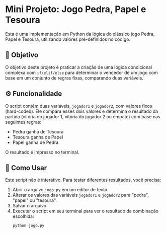# Mini Projeto: Jogo Pedra, Papel e Tesoura 
Esta é uma implementação em Python da lógica do clássico jogo Pedra, Papel e Tesoura, utilizando valores pré-definidos no código.

## 🎯 Objetivo

O objetivo deste projeto é praticar a criação de uma lógica condicional complexa com `if/elif/else` para determinar o vencedor de um jogo com base em um conjunto de regras fixas, comparando duas variáveis.

## ⚙️ Funcionalidade

O script contém duas variáveis, `jogador1` e `jogador2`, com valores fixos (hard-coded). Ele compara esses dois valores e determina o resultado da partida (vitória do jogador 1, vitória do jogador 2 ou empate) com base nas seguintes regras:
-   Pedra ganha de Tesoura
-   Tesoura ganha de Papel
-   Papel ganha de Pedra

O resultado é impresso no terminal.

## 🚀 Como Usar

Este script não é interativo. Para testar diferentes resultados, você precisa:
1.  Abrir o arquivo `jogo.py` em um editor de texto.
2.  Alterar os valores das variáveis `jogador1` e `jogador2` para "pedra", "papel" ou "tesoura".
3.  Salvar o arquivo.
4.  Executar o script em seu terminal para ver o resultado da combinação escolhida:
    ```bash
    python jogo.py
    ```